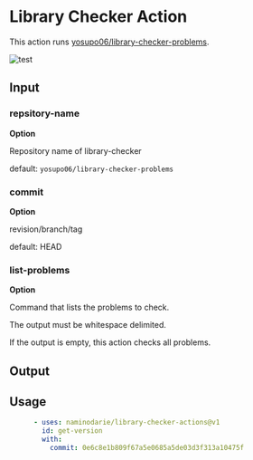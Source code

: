 #  Library Checker Action

This action runs [yosupo06/library-checker-problems](https://github.com/yosupo06/library-checker-problems).

![test](https://github.com/naminodarie/library-checker-action/workflows/build-test/badge.svg?branch=master)

## Input

### repsitory-name

**Option** 

Repository name of library-checker

default: `yosupo06/library-checker-problems`

### commit

**Option** 

revision/branch/tag

default: HEAD

### list-problems

**Option** 

Command that lists the problems to check.

The output must be whitespace delimited.

If the output is empty, this action checks all problems.

## Output


## Usage

```yml
      - uses: naminodarie/library-checker-actions@v1
        id: get-version
        with:
          commit: 0e6c8e1b809f67a5e0685a5de03d3f313a10475f
```